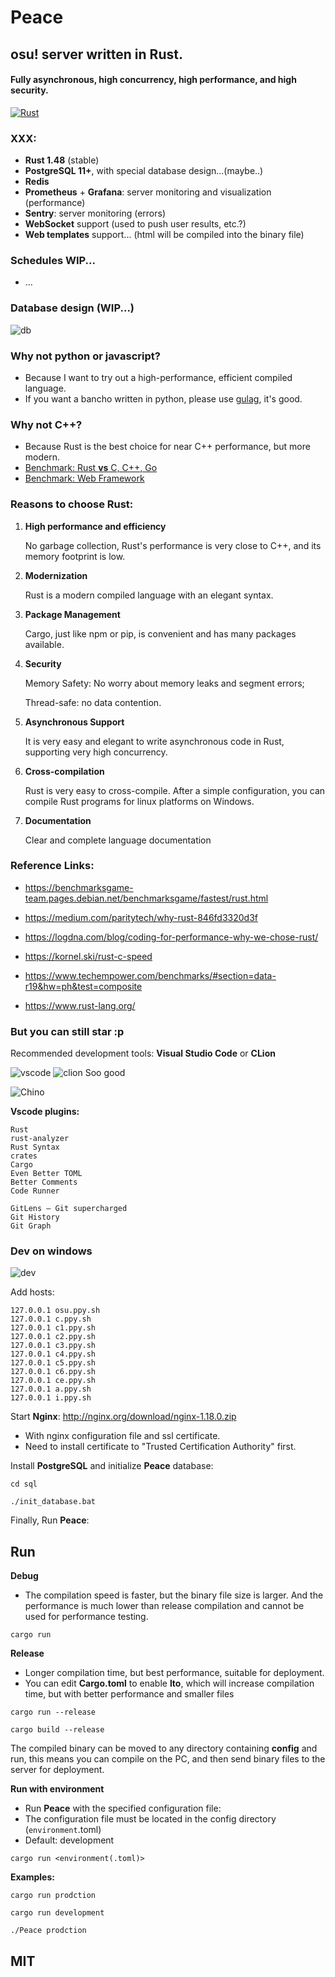 # Peace

## osu! server written in Rust.
#### Fully asynchronous, high concurrency, high performance, and high security.

[![Rust](https://forthebadge.com/images/badges/made-with-rust.svg)](https://forthebadge.com)

### XXX:
- **Rust 1.48** (stable)
- **PostgreSQL 11+**, with special database design...(maybe..)
- **Redis**
- **Prometheus** + **Grafana**: server monitoring and visualization (performance)
- **Sentry**: server monitoring (errors)
- **WebSocket** support (used to push user results, etc.?)
- **Web templates** support... (html will be compiled into the binary file)

### Schedules WIP...
- ...


### Database design (WIP...)
![db](http://miya.ink/dd.png)


### Why not python or javascript?

- Because I want to try out a high-performance, efficient compiled language. 
- If you want a bancho written in python, please use [gulag](https://github.com/cmyui/gulag), it's good.

### Why not C++?

- Because Rust is the best choice for near C++ performance, but more modern.
- [Benchmark: Rust **vs** C, C++, Go](https://benchmarksgame-team.pages.debian.net/benchmarksgame/fastest/rust.html)
- [Benchmark: Web Framework](https://www.techempower.com/benchmarks/#section=data-r19&hw=ph&test=composite)

### Reasons to choose Rust:

1. **High performance and efficiency**

    No garbage collection, Rust's performance is very close to C++, and its memory footprint is low.

2. **Modernization**

    Rust is a modern compiled language with an elegant syntax.

3. **Package Management**

    Cargo, just like npm or pip, is convenient and has many packages available.
 
4. **Security**

    Memory Safety: No worry about memory leaks and segment errors; 
    
    Thread-safe: no data contention.

5. **Asynchronous Support**

    It is very easy and elegant to write asynchronous code in Rust, supporting very high concurrency.

6. **Cross-compilation**

    Rust is very easy to cross-compile. After a simple configuration, you can compile Rust programs for linux platforms on Windows.

7. **Documentation**

    Clear and complete language documentation

### Reference Links:
- https://benchmarksgame-team.pages.debian.net/benchmarksgame/fastest/rust.html
  
- https://medium.com/paritytech/why-rust-846fd3320d3f

- https://logdna.com/blog/coding-for-performance-why-we-chose-rust/

- https://kornel.ski/rust-c-speed

- https://www.techempower.com/benchmarks/#section=data-r19&hw=ph&test=composite

- https://www.rust-lang.org/

### But you can still star :p

Recommended development tools: **Visual Studio Code** or **CLion**

![vscode](http://miya.ink/55.png)
![clion](http://miya.ink/44.png)
Soo good

![Chino](http://miya.ink/22.png)

**Vscode plugins:**

```
Rust
rust-analyzer
Rust Syntax
crates
Cargo
Even Better TOML
Better Comments
Code Runner

GitLens — Git supercharged
Git History
Git Graph
```

### Dev on windows

![dev](http://miya.ink/dev.png)

Add hosts:
```hosts
127.0.0.1 osu.ppy.sh
127.0.0.1 c.ppy.sh
127.0.0.1 c1.ppy.sh
127.0.0.1 c2.ppy.sh
127.0.0.1 c3.ppy.sh
127.0.0.1 c4.ppy.sh
127.0.0.1 c5.ppy.sh
127.0.0.1 c6.ppy.sh
127.0.0.1 ce.ppy.sh
127.0.0.1 a.ppy.sh
127.0.0.1 i.ppy.sh
```
Start **Nginx**: http://nginx.org/download/nginx-1.18.0.zip

- With nginx configuration file and ssl certificate.
- Need to install certificate to "Trusted Certification Authority" first.

Install **PostgreSQL** and initialize **Peace** database:
```
cd sql
```
```
./init_database.bat
```

Finally, Run **Peace**:


## Run

**Debug**

- The compilation speed is faster, but the binary file size is larger. And the performance is much lower than release compilation and cannot be used for performance testing.
```
cargo run
```

**Release**

- Longer compilation time, but best performance, suitable for deployment.
- You can edit **Cargo.toml** to enable **lto**, which will increase compilation time, but with better performance and smaller files
```
cargo run --release
```

```
cargo build --release
```

The compiled binary can be moved to any directory containing **config** and run, this means you can compile on the PC, and then send binary files to the server for deployment.

**Run with environment**

- Run **Peace** with the specified configuration file:
- The configuration file must be located in the config directory (`environment`.toml)
- Default: development
```
cargo run <environment(.toml)>
```
**Examples:**
```
cargo run prodction
```
```
cargo run development
```
```
./Peace prodction
```


## MIT

